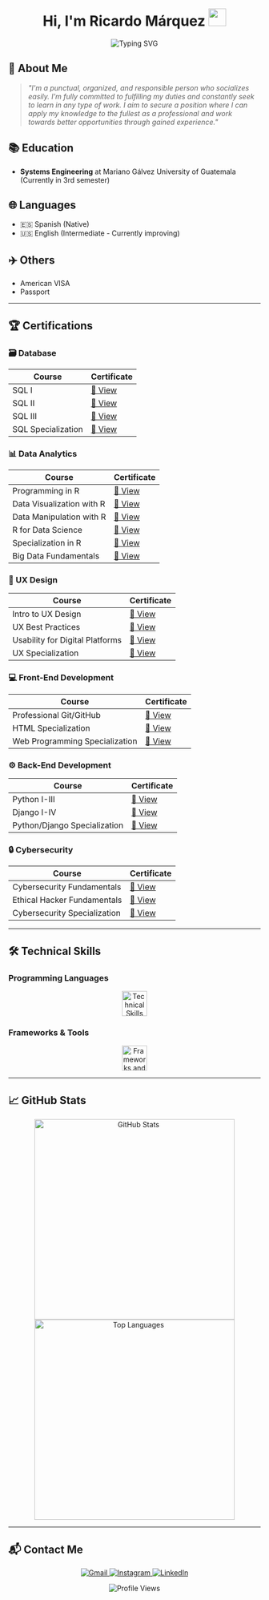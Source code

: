 <h1 align="center">
  <b>Hi, I'm Ricardo Márquez</b>
  <img src="https://media.giphy.com/media/hvRJCLFzcasrR4ia7z/giphy.gif" width="35">
</h1>

<div align="center">
  <img src="https://readme-typing-svg.demolab.com?font=Fira+Code&pause=1000&color=3498DB&center=true&vCenter=true&width=435&lines=Systems+Engineering+Student;Full-Stack+Developer;Data+Analyst;UX+Designer" alt="Typing SVG">
</div>

## 🚀 About Me

> *"I'm a punctual, organized, and responsible person who socializes easily. I'm fully committed to fulfilling my duties and constantly seek to learn in any type of work. I aim to secure a position where I can apply my knowledge to the fullest as a professional and work towards better opportunities through gained experience."*

## 📚 Education
- **Systems Engineering** at Mariano Gálvez University of Guatemala (Currently in 3rd semester)

## 🌐 Languages
- 🇪🇸 Spanish (Native)
- 🇺🇸 English (Intermediate - Currently improving)

## ✈️ Others
- American VISA
- Passport

---

## 🏆 Certifications

### 🗃️ Database
| Course | Certificate |
|--------|-------------|
| SQL I | [🔗 View](https://drive.google.com/file/d/1ZNH5v2GFH0QtOWSqQIvPTvviOonQds2m/view?usp=drive_link) |
| SQL II | [🔗 View](https://drive.google.com/file/d/1vaFbFbYmBw4bxZrrR891E5imJAw6Ofvq/view?usp=drive_link) |
| SQL III | [🔗 View](https://drive.google.com/file/d/1L4f4SsI0hs1KrkNNK7TH6I3A0QLRe9H_/view?usp=drive_link) |
| SQL Specialization | [🔗 View](https://drive.google.com/file/d/1EmcBpkiY7FVbNyKvI7wIKleb_vi5rf1i/view?usp=drive_link) |

### 📊 Data Analytics
| Course | Certificate |
|--------|-------------|
| Programming in R | [🔗 View](https://drive.google.com/file/d/1-Fm0n3RQ0bz5q_O7VmfRD1kxAfFLex9x/view?usp=sharing) |
| Data Visualization with R | [🔗 View](https://drive.google.com/file/d/1UsqxisP2ZZ6GYT46wb-vkw3c_ouwqtQV/view?usp=sharing) |
| Data Manipulation with R | [🔗 View](https://drive.google.com/file/d/19yKCpF0puxmTVnZdl6cfzboTj1tKbtLq/view?usp=sharing) |
| R for Data Science | [🔗 View](https://drive.google.com/file/d/17VJ-OiMmb8JzWJgRo8uXtYH-1SkhDFa-/view?usp=drive_link) |
| Specialization in R | [🔗 View](https://drive.google.com/file/d/1HcG7Xo1C3_K8NuU5TTnFENYXXiJ4W-SQ/view?usp=drive_link) |
| Big Data Fundamentals | [🔗 View](https://drive.google.com/file/d/1tHM2iISE-dfLa-XCW__OMvkRZ3iFsUdR/view?usp=drive_link) |

### 🎨 UX Design
| Course | Certificate |
|--------|-------------|
| Intro to UX Design | [🔗 View](https://drive.google.com/file/d/1zh3ommE9As9yb7tYwx_zlBey0ym-FnMZ/view?usp=sharing) |
| UX Best Practices | [🔗 View](https://drive.google.com/file/d/1aLMz6rCSlvbb2kL9q-q1mKi1tc2GXOv-/view?usp=sharing) |
| Usability for Digital Platforms | [🔗 View](https://drive.google.com/file/d/1VCdiN0UAFB1RYP_ba6SRL4cyOZp0kNz6/view?usp=sharing) |
| UX Specialization | [🔗 View](https://drive.google.com/file/d/1QAvql-rlmfUsFN_ideP35MeU57pgIcJ2/view?usp=sharing) |

### 💻 Front-End Development
| Course | Certificate |
|--------|-------------|
| Professional Git/GitHub | [🔗 View](https://drive.google.com/file/d/1uY63qecxZSj4E4yu5de40NSaEqqYgvP6/view?usp=sharing) |
| HTML Specialization | [🔗 View](https://drive.google.com/file/d/1olp69tNpmsThp1jYAwlGtkH7RK8UJw7Y/view?usp=drive_link) |
| Web Programming Specialization | [🔗 View](https://drive.google.com/file/d/1j8z33hjfvLrjXvETzap76Nqh1LreVM0f/view?usp=sharing) |

### ⚙️ Back-End Development
| Course | Certificate |
|--------|-------------|
| Python I-III | [🔗 View](https://drive.google.com/file/d/1m0l9o1js7_0-DROjBDNEpbKfblSphlxT/view?usp=sharing) |
| Django I-IV | [🔗 View](https://drive.google.com/file/d/1jh4hWetx7ZX6Ap8Cs-oUh3IX_D5EH3yK/view?usp=sharing) |
| Python/Django Specialization | [🔗 View](https://drive.google.com/file/d/1kzr802v823SxCtQfgsufo4qIB6OrY_Tg/view?usp=sharing) |

### 🔒 Cybersecurity
| Course | Certificate |
|--------|-------------|
| Cybersecurity Fundamentals | [🔗 View](https://drive.google.com/file/d/1v5Yfz8qohjC9cU9o03xhlJM1yTKqnf0b/view?usp=drive_link) |
| Ethical Hacker Fundamentals | [🔗 View](https://drive.google.com/file/d/1l_GvsxzbfuuITpKdwXfyHWU-u1TyAfJu/view?usp=sharing) |
| Cybersecurity Specialization | [🔗 View](https://drive.google.com/file/d/1DXULWpMKhMn0LmIjbCsSIA38l1vtl8f5/view?usp=sharing) |

---

## 🛠️ Technical Skills

### Programming Languages
<p align="center">
  <img src="https://skillicons.dev/icons?i=mysql,py,cpp,cs,js,html,css,r" alt="Technical Skills" height="50"/>
</p>

### Frameworks & Tools
<p align="center">
  <img src="https://skillicons.dev/icons?i=django,bootstrap,react,tailwind,vscode,visualstudio,postgresql,github,figma,docker,supabase" alt="Frameworks and Tools" height="50"/>
</p>

---

## 📈 GitHub Stats
<p align="center">
  <img src="https://github-readme-stats.vercel.app/api?username=Ricardo21Josee&show_icons=true&theme=algolia" alt="GitHub Stats" width="400"/>
  <img src="https://github-readme-stats.vercel.app/api/top-langs/?username=Ricardo21Josee&layout=compact&theme=algolia" alt="Top Languages" width="400"/>
</p>

---

## 📬 Contact Me
<p align="center">
  <a href="mailto:josemarquez21garcia@gmail.com">
    <img src="https://img.shields.io/badge/Gmail-D14836?style=for-the-badge&logo=gmail&logoColor=white" alt="Gmail">
  </a>
  <a href="https://instagram.com/mar_quez_g">
    <img src="https://img.shields.io/badge/Instagram-E4405F?style=for-the-badge&logo=instagram&logoColor=white" alt="Instagram">
  </a>
  <a href="https://www.linkedin.com/in/ricardo-márquez-garcía-68ab10299">
    <img src="https://img.shields.io/badge/LinkedIn-0077B5?style=for-the-badge&logo=linkedin&logoColor=white" alt="LinkedIn">
  </a>
</p>

<div align="center">
  <img src="https://komarev.com/ghpvc/?username=yourusername&label=Profile%20views&color=0e75b6&style=flat" alt="Profile Views"/>
</div>
